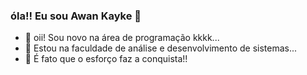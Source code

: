 ### óla!! Eu sou Awan Kayke 👋
- 🔭 oii! Sou novo na área de programação kkkk...
- 🌱 Estou na faculdade de análise e desenvolvimento de sistemas...
- 👯 É fato que o esforço faz a conquista!!
